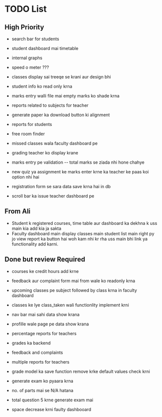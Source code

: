 # TODO List

## High Priority

- search bar for students
- student dashboard mai timetable
- internal graphs
- speed o meter ???

- classes display sai treeqe se krani aur design bhi
- student info ko read only krna
- marks entry walli file mai empty marks ko shade krna
- reports related to subjects for teacher
- generate paper ka download button ki alignment


- reports for students
- free room finder
- missed classes wala faculty dashboard pe
- grading teacher ko display krane
- marks entry pe validation -- total marks se ziada nhi hone chahye
- new quiz ya assignment ke marks enter krne ka teacher ke paas koi option nhi hai
- registration form se sara data save krna hai in db
- scroll bar ka issue teacher dashboard pe

## From Ali
- Student k registered courses, time table aur dashboard ka dekhna k uss main kia add kia ja sakta
- Faculty dashboard main display classes main student list main right py jo view report ka button hai woh kam nhi kr rha uss main bhi link ya functionality add karni.






## Done but review Required

- courses ke credit hours add krne
- feedback aur complaint form mai from wale ko readonly krna
- upcoming classes pe subject followed by class krna in faculty dashboard
- classes ke lye class_taken wali functionlity implement krni
- nav bar mai sahi data show krana
- profille wale page pe data show krana
- percentage reports for teachers
- grades ka backend
- feedback and complaints
- multiple reports for teachers
- grade model ka save function remove krke default values check krni


- generate exam ko pyaara krna
- no. of parts mai se N/A hatana
- total question 5 krne generate exam mai
- space decrease krni faulty dashbooard


